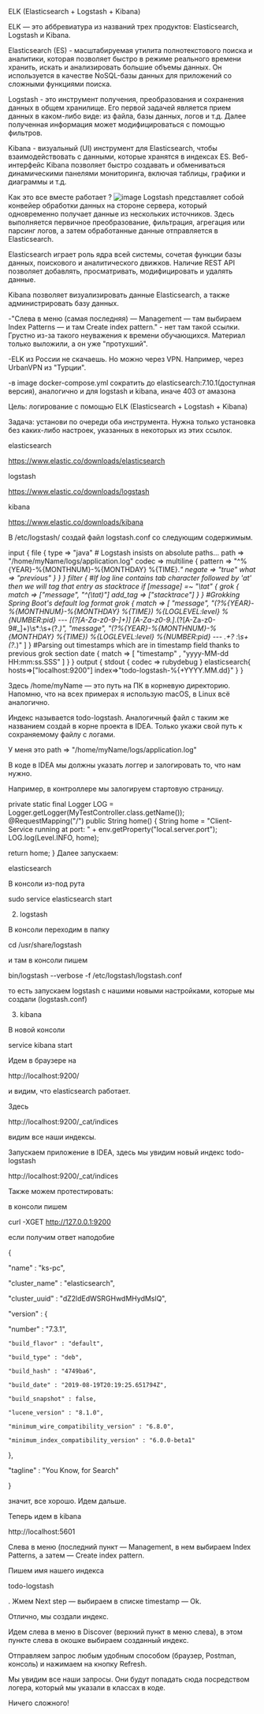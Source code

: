 ELK (Elasticsearch + Logstash + Kibana)
 

ELK — это аббревиатура из названий трех продуктов: Elasticsearch, Logstash и Kibana.

Elasticsearch (ES) - масштабируемая утилита полнотекстового поиска и аналитики, которая позволяет быстро в режиме реального времени хранить, искать и анализировать большие объемы данных. Он используется в качестве NoSQL-базы данных для приложений со сложными функциями поиска. 

Logstash -  это инструмент получения, преобразования и сохранения данных в общем хранилище. Его первой задачей является прием данных в каком-либо виде: из файла, базы данных, логов и т.д. Далее полученная информация может модифицироваться с помощью фильтров.

Kibana - визуальный (UI) инструмент для Elasticsearch, чтобы взаимодействовать с данными, которые хранятся в индексах ES. Веб-интерфейс Kibana позволяет быстро создавать и обмениваться динамическими панелями мониторинга, включая таблицы, графики и диаграммы и т.д.
 
Как это все вместе работает ?
![image](https://github.com/Nekipel/ELK/assets/88710417/a6e3e55b-e450-4570-98ea-9b40f4f30184)
Logstash представляет собой конвейер обработки данных на стороне сервера, который одновременно получает данные из нескольких источников. Здесь выполняется первичное преобразование, фильтрация, агрегация или парсинг логов, а затем обработанные данные отправляется в Elasticsearch.

Elasticsearch играет роль ядра всей системы, сочетая функции базы данных, поискового и аналитического движков. Наличие REST API позволяет добавлять, просматривать, модифицировать и удалять данные.

Kibana позволяет визуализировать данные Elasticsearch, а также администрировать базу данных.

-"Слева в меню (самая последняя) — Management — там выбираем Index Patterns — и там Create index pattern." - нет там такой ссылки. Грустно из-за такого неуважения к времени обучающихся. Материал только выложили, а он уже "протухший".

-ELK из России не скачаешь. Но можно через VPN. Например, через UrbanVPN из "Турции".

-в image docker-compose.yml сократить до elasticsearch:7.10.1(доступная версия), аналогично и для logstash и kibana, иначе 403 от амазона



Цель: логирование с помощью ELK (Elasticsearch + Logstash + Kibana)

Задача: установи по очереди оба инструмента. Нужна только установка без каких-либо настроек, указанных в некоторых из этих ссылок.

elasticsearch

https://www.elastic.co/downloads/elasticsearch

logstash

https://www.elastic.co/downloads/logstash

kibana

https://www.elastic.co/downloads/kibana

В /etc/logstash/ создай файл logstash.conf со следующим содержимым.


input {
  file {
    type => "java"
    # Logstash insists on absolute paths...
    path => "/home/myName/logs/application.log"
    codec => multiline {
      pattern => "^%{YEAR}-%{MONTHNUM}-%{MONTHDAY} %{TIME}.*"
      negate => "true"
      what => "previous"
    }
  }
}
filter {
  #If log line contains tab character followed by 'at' then we will tag that entry as stacktrace
  if [message] =~ "\tat" {
    grok {
      match => ["message", "^(\tat)"]
      add_tag => ["stacktrace"]
    }
  }
  #Grokking Spring Boot's default log format
  grok {
    match => [ "message",
               "(?<timestamp>%{YEAR}-%{MONTHNUM}-%{MONTHDAY} %{TIME})  %{LOGLEVEL:level} %{NUMBER:pid} --- \[(?<thread>[A-Za-z0-9-]+)\] [A-Za-z0-9.]*\.(?<class>[A-Za-z0-9#_]+)\s*:\s+(?<logmessage>.*)",
               "message",
               "(?<timestamp>%{YEAR}-%{MONTHNUM}-%{MONTHDAY} %{TIME})  %{LOGLEVEL:level} %{NUMBER:pid} --- .+? :\s+(?<logmessage>.*)"
             ]
  }
  #Parsing out timestamps which are in timestamp field thanks to previous grok section
  date {
    match => [ "timestamp" , "yyyy-MM-dd HH:mm:ss.SSS" ]
  }
}
output {
    stdout {
        codec => rubydebug
    }
    elasticsearch{
        hosts=>["localhost:9200"]
        index=>"todo-logstash-%{+YYYY.MM.dd}"
    }
}

Здесь /home/myName — это путь на ПК в корневую директорию. Напомню, что на всех примерах я использую macOS, в Linux всё аналогично.

Индекс называется todo-logstash. Аналогичный файл с таким же названием создай в корне проекта в IDEA. Только укажи свой путь к сохраняемому файлу с логами.

У меня это path => "/home/myName/logs/application.log"

В коде в IDEA мы должны указать логгер и залогировать то, что нам нужно.

Например, в контроллере мы залогируем стартовую страницу.

private static final Logger LOG = Logger.getLogger(MyTestController.class.getName());
@RequestMapping("/")
public String home() {
   String home = "Client-Service running at port: " + env.getProperty("local.server.port");
   LOG.log(Level.INFO, home);

   return home;
}
Далее запускаем:

elasticsearch

В консоли из-под рута

sudo service elasticsearch start

2. logstash

В консоли переходим в папку

cd /usr/share/logstash

и там в консоли пишем

bin/logstash --verbose -f /etc/logstash/logstash.conf

то есть запускаем logstash с нашими новыми настройками, которые мы создали (logstash.conf)

3. kibana

В новой консоли

service kibana start

Идем в браузере на

http://localhost:9200/

и видим, что elasticsearch работает.

Здесь

http://localhost:9200/_cat/indices

видим все наши индексы.

Запускаем приложение в IDEA, здесь мы увидим новый индекс todo-logstash

http://localhost:9200/_cat/indices

Также можем протестировать:

в консоли пишем

curl -XGET http://127.0.0.1:9200

если получим ответ наподобие


{
 
   "name" : "ks-pc",
 
   "cluster_name" : "elasticsearch",
 
   "cluster_uuid" : "dZ2ldEdWSRGHwdMHydMslQ",
 
   "version" : {
 
   "number" : "7.3.1",
 
   	"build_flavor" : "default",
 
   	"build_type" : "deb",
 
   	"build_hash" : "4749ba6",
 
   	"build_date" : "2019-08-19T20:19:25.651794Z",
 
   	"build_snapshot" : false,
 
   	"lucene_version" : "8.1.0",
 
   	"minimum_wire_compatibility_version" : "6.8.0",
 
   	"minimum_index_compatibility_version" : "6.0.0-beta1"
 
},
 
   "tagline" : "You Know, for Search"
 
}

значит, все хорошо. Идем дальше.

Теперь идем в kibana

http://localhost:5601

Слева в меню (последний пункт — Management, в нем выбираем Index Patterns,  а затем — Create index pattern.

Пишем имя нашего индекса

todo-logstash

. Жмем Next step — выбираем в списке timestamp — Ok.

Отлично, мы создали индекс.

Идем слева в меню в Discover (верхний пункт в меню слева), в этом пункте слева в окошке выбираем созданный индекс.

Отправляем запрос любым удобным способом (браузер, Postman, консоль) и нажимаем на кнопку Refresh.

Мы увидим все наши запросы. Они будут попадать сюда посредством логера, который мы указали в классах в коде.

Ничего сложного!
